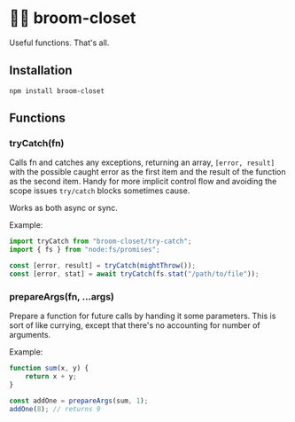 # 🧹🚪 broom-closet

Useful functions. That's all.

## Installation

```
npm install broom-closet
```

## Functions

### tryCatch(fn)

Calls fn and catches any exceptions, returning an array, `[error, result]` with the possible caught error as the first item and the result of the function as the second item. Handy for more implicit control flow and avoiding the scope issues `try/catch` blocks sometimes cause.

Works as both async or sync.

Example:

```js
import tryCatch from "broom-closet/try-catch";
import { fs } from "node:fs/promises";

const [error, result] = tryCatch(mightThrow());
const [error, stat] = await tryCatch(fs.stat("/path/to/file"));
```

### prepareArgs(fn, ...args)

Prepare a function for future calls by handing it some parameters. This is sort
of like currying, except that there's no accounting for number of arguments.

Example:

```js
function sum(x, y) {
	return x + y;
}

const addOne = prepareArgs(sum, 1);
addOne(8); // returns 9
```
